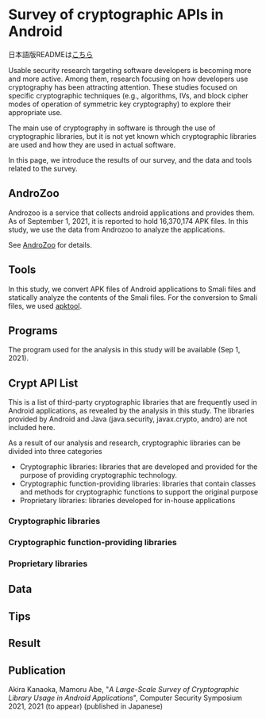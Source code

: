 Survey of cryptographic APIs in Android
====
日本語版READMEは[こちら](/README-jp.md)

Usable security research targeting software developers is becoming more and more active.
Among them, research focusing on how developers use cryptography has been attracting attention. 
These studies focused on specific cryptographic techniques (e.g., algorithms, IVs, and block cipher modes of operation of symmetric key cryptography) to explore their appropriate use. 

The main use of cryptography in software is through the use of cryptographic libraries, but it is not yet known which cryptographic libraries are used and how they are used in actual software.

In this page, we introduce the results of our survey, and the data and tools related to the survey.

## AndroZoo

Androzoo is a service that collects android applications and provides them.
As of September 1, 2021, it is reported to hold 16,370,174 APK files.
In this study, we use the data from Androzoo to analyze the applications.

See [AndroZoo](/androzoo/) for details.

## Tools

In this study, we convert APK files of Android applications to Smali files and statically analyze the contents of the Smali files.
For the conversion to Smali files, we used [apktool](https://ibotpeaches.github.io/Apktool/).

## Programs

The program used for the analysis in this study will be available (Sep 1, 2021).

## Crypt API List

This is a list of third-party cryptographic libraries that are frequently used in Android applications, as revealed by the analysis in this study.
The libraries provided by Android and Java (java.security, javax.crypto, andro) are not included here.

As a result of our analysis and research, cryptographic libraries can be divided into three categories

- Cryptographic libraries: libraries that are developed and provided for the purpose of providing cryptographic technology.
- Cryptographic function-providing libraries: libraries that contain classes and methods for cryptographic functions to support the original purpose
- Proprietary libraries: libraries developed for in-house applications

### Cryptographic libraries

### Cryptographic function-providing libraries

### Proprietary libraries


## Data

## Tips

## Result

## Publication

Akira Kanaoka, Mamoru Abe, "*A Large-Scale Survey of Cryptographic Library Usage in Android Applications*", Computer Security Symposium 2021, 2021 (to appear) (published in Japanese)